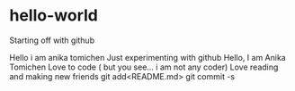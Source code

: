 # hello-world
Starting off with github

Hello i am anika tomichen
Just experimenting with github
Hello, I am Anika Tomichen
Love to code ( but you see... i am not any coder)
Love reading and making new friends
git add<README.md>
git commit -s

